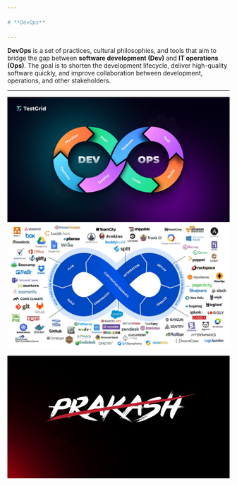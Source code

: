 ```yaml
---

# **DevOps**

---
```


**DevOps** is a set of practices, cultural philosophies, and tools that aim to bridge the gap between **software development (Dev)** and **IT operations (Ops)**. The goal is to shorten the development lifecycle, deliver high-quality software quickly, and improve collaboration between development, operations, and other stakeholders.

---
![24ag5a0510](devops.jpg)
![24ag5a0510](DevOpsTools.jpg)




![24ag5a0510](Prash.jpg)







